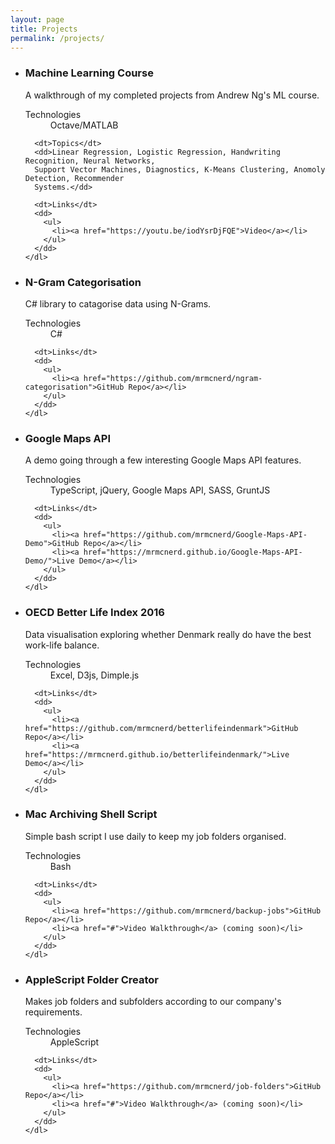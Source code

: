 ```yaml
---
layout: page
title: Projects
permalink: /projects/
---
```


<ul class="project-list">
  <li>
    <h3>Machine Learning Course</h3>
    <p>A walkthrough of my completed projects from Andrew Ng's ML course.</p>
    <dl>
      <dt>Technologies</dt>
      <dd>Octave/MATLAB</dd>

      <dt>Topics</dt>
      <dd>Linear Regression, Logistic Regression, Handwriting Recognition, Neural Networks,
      Support Vector Machines, Diagnostics, K-Means Clustering, Anomoly Detection, Recommender
      Systems.</dd>

      <dt>Links</dt>
      <dd>
        <ul>
          <li><a href="https://youtu.be/iodYsrDjFQE">Video</a></li>
        </ul>
      </dd>
    </dl>
  </li>

  <li>
    <h3>N-Gram Categorisation</h3>
    <p>C# library to catagorise data using N-Grams.</p>
    <dl>
      <dt>Technologies</dt>
      <dd>C#</dd>

      <dt>Links</dt>
      <dd>
        <ul>
          <li><a href="https://github.com/mrmcnerd/ngram-categorisation">GitHub Repo</a></li>
        </ul>
      </dd>
    </dl>
  </li>

  <li>
    <h3>Google Maps API</h3>
    <p>A demo going through a few interesting Google Maps API features.</p>
    <dl>
      <dt>Technologies</dt>
      <dd>TypeScript, jQuery, Google Maps API, SASS, GruntJS</dd>

      <dt>Links</dt>
      <dd>
        <ul>
          <li><a href="https://github.com/mrmcnerd/Google-Maps-API-Demo">GitHub Repo</a></li>
          <li><a href="https://mrmcnerd.github.io/Google-Maps-API-Demo/">Live Demo</a></li>
        </ul>
      </dd>
    </dl>
  </li>

  <li>
    <h3>OECD Better Life Index 2016</h3>
    <p>Data visualisation exploring whether Denmark really do have the best work-life balance.</p>
    <dl>
      <dt>Technologies</dt>
      <dd>Excel, D3js, Dimple.js</dd>

      <dt>Links</dt>
      <dd>
        <ul>
          <li><a href="https://github.com/mrmcnerd/betterlifeindenmark">GitHub Repo</a></li>
          <li><a href="https://mrmcnerd.github.io/betterlifeindenmark/">Live Demo</a></li>
        </ul>
      </dd>
    </dl>
  </li>

  <li>
    <h3>Mac Archiving Shell Script</h3>
    <p>Simple bash script I use daily to keep my job folders organised.</p>
    <dl>
      <dt>Technologies</dt>
      <dd>Bash</dd>

      <dt>Links</dt>
      <dd>
        <ul>
          <li><a href="https://github.com/mrmcnerd/backup-jobs">GitHub Repo</a></li>
          <li><a href="#">Video Walkthrough</a> (coming soon)</li>
        </ul>
      </dd>
    </dl>
  </li>

  <li>
    <h3>AppleScript Folder Creator</h3>
    <p>Makes job folders and subfolders according to our company's requirements.</p>
    <dl>
      <dt>Technologies</dt>
      <dd>AppleScript</dd>

      <dt>Links</dt>
      <dd>
        <ul>
          <li><a href="https://github.com/mrmcnerd/job-folders">GitHub Repo</a></li>
          <li><a href="#">Video Walkthrough</a> (coming soon)</li>
        </ul>
      </dd>
    </dl>
  </li>
</ul>
